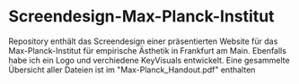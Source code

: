 # Screendesign-Max-Planck-Institut

Repository enthält das Screendesign einer präsentierten Website für das Max-Planck-Institut für empirische Ästhetik in Frankfurt am Main.
Ebenfalls habe ich ein Logo und verchiedene KeyVisuals entwickelt.
Eine gesammelte Übersicht aller Dateien ist im "Max-Planck_Handout.pdf" enthalten
